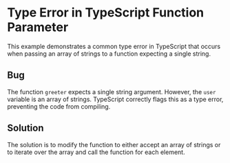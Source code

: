 # Type Error in TypeScript Function Parameter

This example demonstrates a common type error in TypeScript that occurs when passing an array of strings to a function expecting a single string.

## Bug

The function `greeter` expects a single string argument. However, the `user` variable is an array of strings. TypeScript correctly flags this as a type error, preventing the code from compiling.

## Solution

The solution is to modify the function to either accept an array of strings or to iterate over the array and call the function for each element.
